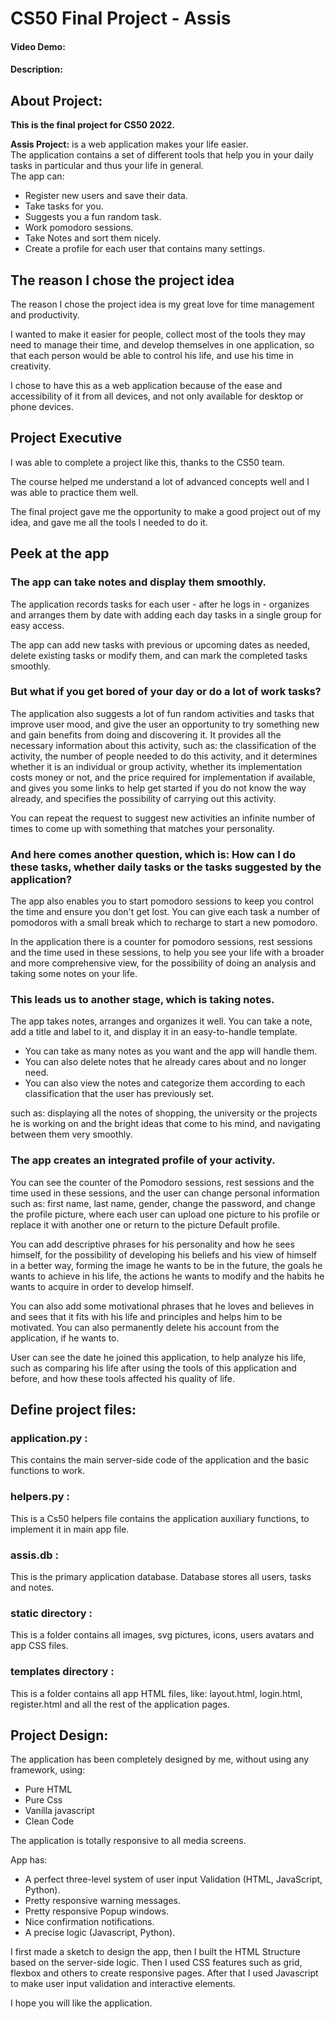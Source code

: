 # CS50 Final Project - Assis
#### Video Demo:  <URL HERE>
#### Description:

## About Project:
**This is the final project for CS50 2022.**

**Assis Project:** is a web application makes your life easier.<br>
The application contains a set of different tools that help you in your daily tasks in particular and thus your life in general.<br>
The app can:
- Register new users and save their data.
- Take tasks for you.
- Suggests you a fun random task.
- Work pomodoro sessions.
- Take Notes and sort them nicely.
- Create a profile for each user that contains many settings.

## The reason I chose the project idea

The reason I chose the project idea is my great love for time management and productivity.

I wanted to make it easier for people, collect most of the tools they may need to manage their time, and develop themselves in one application, so that each person would be able to control his life, and use his time in creativity.

I chose to have this as a web application because of the ease and accessibility of it from all devices, and not only available for desktop or phone devices.

## Project Executive

I was able to complete a project like this, thanks to the CS50 team.

The course helped me understand a lot of advanced concepts well and I was able to practice them well.

The final project gave me the opportunity to make a good project out of my idea, and gave me all the tools I needed to do it.

## Peek at the app

 ### The app can take notes and display them smoothly.
 The application records tasks for each user - after he logs in - organizes and arranges them by date with adding each day tasks in a single group for easy access.

 The app can add new tasks with previous or upcoming dates as needed, delete existing tasks or modify them, and can mark the completed tasks smoothly.

 ### But what if you get bored of your day or do a lot of work tasks?
The application also suggests a lot of fun random activities and tasks that improve user mood, and give the user an opportunity to try something new and gain benefits from doing and discovering it. It provides all the necessary information about this activity, such as: the classification of the activity, the number of people needed to do this activity, and it determines whether it is an individual or group activity, whether its implementation costs money or not, and the price required for implementation if available, and gives you some links to help get started if you do not know the way already, and specifies the possibility of carrying out this activity.

You can repeat the request to suggest new activities an infinite number of times to come up with something that matches your personality.

### And here comes another question, which is: How can I do these tasks, whether daily tasks or the tasks suggested by the application?

The app also enables you to start pomodoro sessions to keep you control the time and ensure you don't get lost. You can give each task a number of pomodoros with a small break which to recharge to start a new pomodoro.

In the application there is a counter for pomodoro sessions, rest sessions and the time used in these sessions, to help you see your life with a broader and more comprehensive view, for the possibility of doing an analysis and taking some notes on your life.

### This leads us to another stage, which is taking notes.

The app takes notes, arranges and organizes it well. You can take a note, add a title and label to it, and display it in an easy-to-handle template.

- You can take as many notes as you want and the app will handle them.
- You can also delete notes that he already cares about and no longer need.
- You can also view the notes and categorize them according to each classification that the user has previously set.

such as: displaying all the notes of shopping, the university or the projects he is working on and the bright ideas that come to his mind, and navigating between them very smoothly.

### The app creates an integrated profile of your activity.

You can see the counter of the Pomodoro sessions, rest sessions and the time used in these sessions, and the user can change personal information such as: first name, last name, gender, change the password, and change the profile picture, where each user can upload one picture to his profile or replace it with another one or return to the picture Default profile.

You can add descriptive phrases for his personality and how he sees himself, for the possibility of developing his beliefs and his view of himself in a better way, forming the image he wants to be in the future, the goals he wants to achieve in his life, the actions he wants to modify and the habits he wants to acquire in order to develop himself.

You can also add some motivational phrases that he loves and believes in and sees that it fits with his life and principles and helps him to be motivated.
You can also permanently delete his account from the application, if he wants to.

User can see the date he joined this application, to help analyze his life, such as comparing his life after using the tools of this application and before, and how these tools affected his quality of life.

## Define project files:

### application.py :
This contains the main server-side code of the application and the basic functions to work.

### helpers.py :
This is a Cs50 helpers file contains the application auxiliary functions, to implement it in main app file.

### assis.db :
This is the primary application database.
Database stores all users, tasks and notes.

### static directory :
This is a folder contains all images, svg pictures, icons, users avatars and app CSS files.

### templates directory :
This is a folder contains all app HTML files, like: layout.html, login.html, register.html and all the rest of the application pages.

## Project Design:

The application has been completely designed by me, without using any framework, using:
- Pure HTML
- Pure Css
- Vanilla javascript
- Clean Code

The application is totally responsive to all media screens.

App has:
- A perfect three-level system of user input Validation (HTML, JavaScript, Python).
- Pretty responsive warning messages.
- Pretty responsive Popup windows.
- Nice confirmation notifications.
- A precise logic (Javascript, Python).

I first made a sketch to design the app, then I built the HTML Structure based on the server-side logic.
Then I used CSS features such as grid, flexbox and others to create responsive pages.
After that I used Javascript to make user input validation and interactive elements.

I hope you will like the application.
